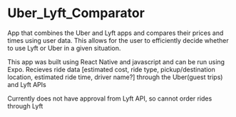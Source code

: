 # Uber_Lyft_Comparator
App that combines the Uber and Lyft apps and compares their prices and times using user data. This allows for the user to efficiently decide whether to use Lyft or Uber in a given situation.

This app was built using React Native and javascript and can be run using Expo. Recieves ride data [estimated cost, ride type, pickup/destination location, estimated ride time, driver name?] through the Uber(guest trips) and Lyft APIs

Currently does not have approval from Lyft API, so cannot order rides through Lyft
